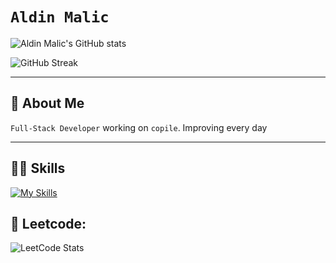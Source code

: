 # `Aldin Malic`

![Aldin Malic's GitHub stats](https://github-readme-stats-three-topaz-49.vercel.app/api?username=ALADIN847&theme=rose_pine&count_private=true&show_icons=true&hide=stars,issues)

![GitHub Streak](https://streak-stats.demolab.com?user=ALADIN847&theme=dracula&hide_border=true&count_private=true)

---

## 🚀 About Me

`Full-Stack Developer` working on `copile`. Improving every day

---

## 👨‍💻 Skills

[![My Skills](https://skillicons.dev/icons?i=html,css,js,python,flask,fastapi,django,go,express,nodejs,mysql,mongodb,aws,gcp,docker,postman,vercel,firebase,stackoverflow)](https://skillicons.dev)

## 🧠 Leetcode:

![LeetCode Stats](https://leetcard.jacoblin.cool/ALADIN847?theme=dark&font=Tajawal)
